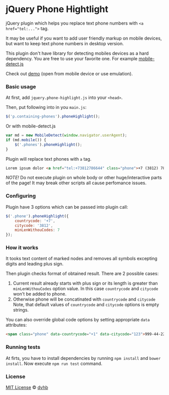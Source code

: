 # jQuery Phone Hightlight

jQuery plugin which helps you replace text phone numbers with `<a href="tel:...">` tag.

It may be useful if you want to add user friendly markup on mobile devices, 
but want to keep text phone numbers in desktop version.

This plugin don't have library for detecting mobiles devices as a hard dependency.
You are free to use your favorite one. For example [mobile-detect.js](https://github.com/hgoebl/mobile-detect.js)

Check out [demo](http://dvhbru.github.io/dvhb-phone-hightlight/) (open from mobile device or use emulation).

### Basic usage

At first, add `jquery.phone-highlight.js` into your `<head>`.

Then, put following into in you `main.js`:

```javascript
$('p.containing-phones').phoneHighlight();
```

Or with mobile-detect.js

```javascript
var md = new MobileDetect(window.navigator.userAgent);
if (md.mobile()) {
    $('.phones').phoneHighlight();
}
```

Plugin will replace text phones with `a` tag. 

```HTML
Lorem ipsum dolor <a href="tel:+73812786644" class="phone">+7 (3812) 78-66-44</a>
```

*NOTE!* Do not execute plugin on whole body or other huge/interactive parts of 
the page! It may break other scripts all cause perfomance issues.

### Configuring

Plugin have 3 options which can be passed into plugin call:

```javascript
$('.phone').phoneHighlight({
	countrycode: '+7',
	citycode: '3812',
	minLenWithouCodes: 7
});
```

### How it works

It tooks text content of marked nodes and removes all symbols
excepting digits and leading plus sign.

Then plugin checks format of obtained result. There are 2 possible cases:

1. Current result already starts with plus sign or its length is greater than 
`minLenWithouCodes` option value. In this case `countrycode` and `citycode`
won't be added to phone.
2. Otherwise phone will be concatinated with `countrycode` and `citycode`
Note, that default values of `countrycode` and `citycode` options is
empty strings.

You can also override global code options by setting 
appropriate `data` attributes:

```HTML
<span class="phone" data-countrycode="+1" data-citycode="123">999-44-22</span>
```

### Running tests

At firts, you have to install dependencies by running `npm install`
and `bower install`. Now execute `npm run test` command.

### License

[MIT License](./LICENSE) © [dvhb](https://github.com/dvhbru)
